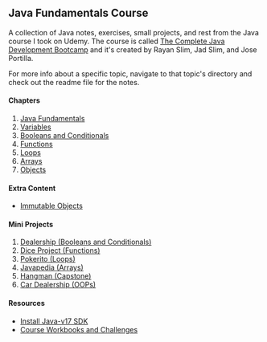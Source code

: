 ## Java Fundamentals Course

A collection of Java notes, exercises, small projects, and rest from the Java course I took on Udemy. The course is called [The Complete Java Development Bootcamp](https://www.udemy.com/course/the-complete-java-development-bootcamp/) and it's created by Rayan Slim, Jad Slim, and Jose Portilla.

For more info about a specific topic, navigate to that topic's directory and check out the readme file for the notes.

#### Chapters

1. [Java Fundamentals](/01-java-fundamentals/)
2. [Variables](/02-variables/)
3. [Booleans and Conditionals](/03-booleans-and-conditionals/)
4. [Functions](/04-functions/)
5. [Loops](/05-loops/)
6. [Arrays](/06-arrays/)
7. [Objects](/07-objects/)

#### Extra Content

- [Immutable Objects](/07-objects/readme.md/#immutable-objects)

#### Mini Projects

1. [Dealership (Booleans and Conditionals)](/mini-projects/dealership/)
1. [Dice Project (Functions)](/mini-projects/dice-project/)
1. [Pokerito (Loops)](/mini-projects/pokerito/)
1. [Javapedia (Arrays)](/mini-projects/javapedia/)
1. [Hangman (Capstone)](/mini-projects/hangman/)
1. [Car Dealership (OOPs)](/mini-projects/car-dealership/)

#### Resources

- [Install Java-v17 SDK](https://aws.amazon.com/corretto/?filtered-posts.sort-by=item.additionalFields.createdDate&filtered-posts.sort-order=desc)
- [Course Workbooks and Challenges](https://www.learnthepart.com/course/2dfda34d-6bbc-4bd5-8f45-d5999de2f514/a0d30d63-16f5-4702-992a-77b560cbeddd)
